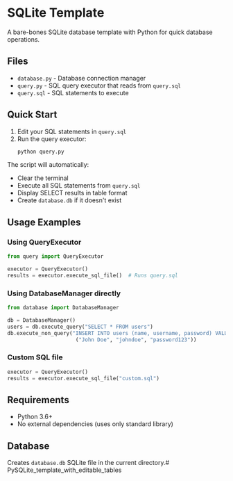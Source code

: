 # SQLite Template

A bare-bones SQLite database template with Python for quick database operations.

## Files

- `database.py` - Database connection manager
- `query.py` - SQL query executor that reads from `query.sql`
- `query.sql` - SQL statements to execute

## Quick Start

1. Edit your SQL statements in `query.sql`
2. Run the query executor:
   ```bash
   python query.py
   ```

The script will automatically:
- Clear the terminal
- Execute all SQL statements from `query.sql` 
- Display SELECT results in table format
- Create `database.db` if it doesn't exist

## Usage Examples

### Using QueryExecutor
```python
from query import QueryExecutor

executor = QueryExecutor()
results = executor.execute_sql_file()  # Runs query.sql
```

### Using DatabaseManager directly
```python
from database import DatabaseManager

db = DatabaseManager()
users = db.execute_query("SELECT * FROM users")
db.execute_non_query("INSERT INTO users (name, username, password) VALUES (?, ?, ?)", 
                      ("John Doe", "johndoe", "password123"))
```

### Custom SQL file
```python
executor = QueryExecutor()
results = executor.execute_sql_file("custom.sql")
```

## Requirements

- Python 3.6+
- No external dependencies (uses only standard library)

## Database

Creates `database.db` SQLite file in the current directory.# PySQLite_template_with_editable_tables
